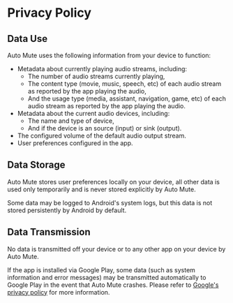 # Privacy Policy

## Data Use

Auto Mute uses the following information from your device to function:

- Metadata about currently playing audio streams, including:
    - The number of audio streams currently playing,
    - The content type (movie, music, speech, etc) of each audio stream as reported by the app playing the audio,
    - And the usage type (media, assistant, navigation, game, etc) of each audio stream as reported by the app playing the audio.
- Metadata about the current audio devices, including:
    - The name and type of device,
    - And if the device is an source (input) or sink (output).
- The configured volume of the default audio output stream.
- User preferences configured in the app.

## Data Storage

Auto Mute stores user preferences locally on your device, all other data is used only temporarily and is never stored explicitly by Auto Mute.

Some data may be logged to Android's system logs, but this data is not stored persistently by Android by default.

## Data Transmission

No data is transmitted off your device or to any other app on your device by Auto Mute.

If the app is installed via Google Play, some data (such as system information and error messages) may be transmitted automatically to Google Play in the event that Auto Mute crashes. Please refer to [Google's privacy policy](https://policies.google.com/privacy) for more information.
